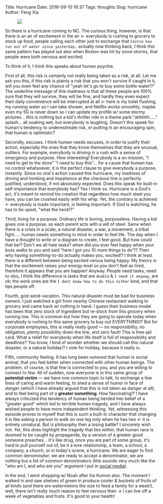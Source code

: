 Title: Hurricane
Date: 2018-09-10 16:37
Tags: thoughts
Slug: hurricane
Author: Feng Xia

<figure class="col l6 m6 s12">
  <img src="{{SITEURL}}/images/japan%20poster.jpg"/>
</figure>


So there is a hurricane coming to NC. The curious thing, however, is
that there is an air of excitement in the air &larr; everybody is
rushing to grocery to stock up food, people calling each other just to
exchange that `Costco has run out of water since yesterday`.. actually
now thinking back, I think this same pattern has played out also when
Boston was hit by snow storms, that people were both nervous and
excited.

To think of it, I think this speaks about human psychie. 

First of all, this risk is certainly not really being taken as a risk,
at all. Let me ask you this, if this risk is plainly a risk that you
won't survive if caught in it, will you even feel any chance of "yeah
let's go to buy some bottle water!?" The underline message of this
madness is that all these people are 100% sure that they will survive,
they will be fine, and hardly they even expect their daily convenience
will be interrupted at all &larr; here is my toilet flushing, my
running water so I can take shower, and Netflix works smoothly, maybe
even my 5G is never down so I can update my profile w/ some stormy
pictures... this is nothing but a kid's thriller ride in a theme
park:"ahhhhh....."  splash... all soaking wet, but everybody is
laughing. Doesn't this speak for human's tendency to underestimate
risk, or putting in an encouraging spin, that human is optimistic?

Secondly, excuses. I think human needs excuses, in order to justify
their action, especially the ones that they know themselves that they
are unusual, outliers. For example, everybody is driving in a rush
with a sense of emergency and purpose. How interesting! Everybody is a
on mission, "I need to get to the store" "I need to buy this"... for a
cause that human has no control whatsoever, it is the perfect clause
to give everybody a purpose, instantly. Since no one's action caused
this hurricane, my madness of driving and honking and impatience at
the checkout line is perfectly justified, understood, if not
absolutely expected. Does this speak for built-in self-importance that
everybody has? Yes I think so. Hurricane is a God's act, it's meant to
remind his creation that regardless how much steel you have, you can
be crushed easily with his whip. Yet, the contrary is achieved &larr;
everybody is made important, is feeling important. If God is watching,
he has to be upset, "what the heck!?"

Third, living for a purpose. Ordinary life is boring,
purposeless. Having a kid gives one a purpose, so each parent acts
with a will of steel. Same when there is a crisis in a scale, a
natural disaster, a war, a movement, a tribal fight..... human needs
something in mind in order to feel life. The day when I have a thought
to write or a diagram to create, I feel good. But how could that be!?
Don't we all hate tasks? when did you ever feel happy when your boss
walks to you and said "here I got you 10 more things to do"!? Then why
having something-to-do actually makes you, excited!? I think at least
there is a different between being excited versus being happy. My
theory is that the excitement raises your energy level so you don't
feel as tired, therefore it appears that you are happier!
Anyway. People need tasks, need to-dos, I think the difference is
tasks that are `doable` & `I need it anyway`, are ok; the work ones
are the `I dont know how to do this either` kind, and that tips people
off.

Fourth, god-send-vacation. This natural disaster must be bad for
business owners. I just watched a girl from nearby Chinese restaurant
walking to grocery and came back w/ nothing in hand. I guess their
business model has been that zero stock of ingredient but re-stock
from this grocery when running low. This is common but how they are
going to operate today when everybody is rushing to this same grocery
to buy out EVERYTHING!?  But for corporate employees, this is really
really good &mdash; no responsibility, no obligation, plenty
possibility down the line, and zero fault! This is free-jail
card. What a relief for everybody when life itself is full of
responsibility and deadlines? You know, I kind of wonder whether we
should call this natural disaster, or a natural holiday!? I vote for
holiday, because it really is.

Fifth,  community feeling.  It has  long  been rumored  that human  is
social animal,  that you feel  better when connected with  other human
beings. The problem,  of course, is that few is  connected to you, and
you are willing to  connect to few. All of sudden,  now everyone is in
this same  group of  **potential victim** &mdash;  we have  one common
topic to talk, to exchange a few  lines of caring and warm feeling, to
shed a sense of humor in face of _danger_ (which I have already argued
that this is not taken as danger at  all), and to feel being part of a
**greater something**. How fascinating!? I have always criticized this
tendency of human  being herded into belief of a  "greater good" which
led to terrible human tragedy, and I have always wished people to have
more  independent thinking.  Yet,  witnessing this  episode proves  to
myself that this is such a built-in character that changing it is like
asking a person to  walk on one leg only when he has  two &larr; it is
entirely  unnatural.  But  is  philosophy  then  a  losing  battle?  I
sincerely wish  not. Yet,  this does highlight  the tragedy  that lies
within, that  human race is  doomed to be  caught by propaganda,  by a
version of a greater good someone preaches... it's like drug, once you
are part  of some group, it's  hard to pull  yourself out of, be  it a
love  relationship, a  team,  a school,  a company,  a  church, or  in
today's scene, a  hurricane. We are eager to  find common denominator,
we are  ready to accept  a denominator, we are  nothing but a  list of
common denominators (this sounds very much like the "who am I, and who
are you" argument I put in [social media][1]).

In the end, I went shopping w/ Noah after his Kumon also. The moment I
walked in and saw shelves of green in produce cooler & buckets of
fruits of all kinds (and there are watermelons the size to feed a
family for a week!), well, there isn't really much reason to feel
nervous then &rarr; I can live off a week of vegetables and
fruits. It's good to your health!

[1]: {filename}/thoughts/social%20media.md
